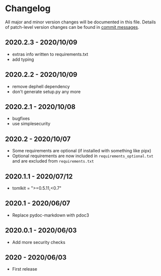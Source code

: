 # Changelog
All major and minor version changes will be documented in this file. Details of
patch-level version changes can be found in [commit messages](../../commits/master).

## 2020.2.3 - 2020/10/09
- extras info written to requirements.txt
- add typing

## 2020.2.2 - 2020/10/09
- remove dephell dependency
- don't generate setup.py any more

## 2020.2.1 - 2020/10/08
- bugfixes
- use simplesecurity

## 2020.2 - 2020/10/07
- Some requirements are optional (if installed with something like pipx)
- Optional requirements are now included in `requirements_optional.txt`
  and are excluded from `requirements.txt`

## 2020.1.1 - 2020/07/12
- tomlkit = ">=0.5.11,<0.7"

## 2020.1 - 2020/06/07
- Replace pydoc-markdown with pdoc3

## 2020.0.1 - 2020/06/03
- Add more security checks

## 2020 - 2020/06/03
- First release
